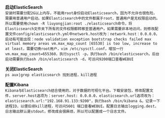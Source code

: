 **启动ElasticSearch**  
`
安装时需要分配2G以上内存，不能用root身份启动Elasticsearch，因为不允许也很危险，需要用普通用户启动。如果Elasticsearch中的文件都属于root，普通用户是无权限启动的。所以需要使用chown -R liuyongjian:root ./elasticsearch命令，将Elasticsearch文件夹下所有的文件权限都转移至普通用户。如果需要非本地访问，则修改配置文件config/elasticsearch.yml中network.host改为：network.host：0.0.0.0，启动有可能出现：node validation exception bootstrap checks failed max virtual memory areas vm.max_map_count [65530] is too low, increase to at least，需要切换root用户，vim /etc/sysctl.conf，增加一行 vm.max_map_count=655360，执行sysctl -p，执行bash /bin/elasticsearch，后台启动需要执行bash /bin/elasticsearch -d，可访问9200端口查看WEBUI  
`  

**关闭ElasticSearch**  
`ps aux|grep elasticsearch 找到进程，kill进程`  

**配置Kibana**  
`Kibana与Elasticsearch结合使用的，对于数据的可视化平台。下载安装包，修改配置文件，server.host选项为：server.host: 0.0.0.0，elasticsearch.url选项改为：elasticsearch.url:"192.168.91.133:9200"，执行bash /bin/kibana &，记录一下进程ID，以便后续kill进程，可访问5601 端口查看WEBUI。配置日志输出logging.dest，日志输出默认是stdout，修改成会很麻烦，所以可以配置成一个日志文件。
`
